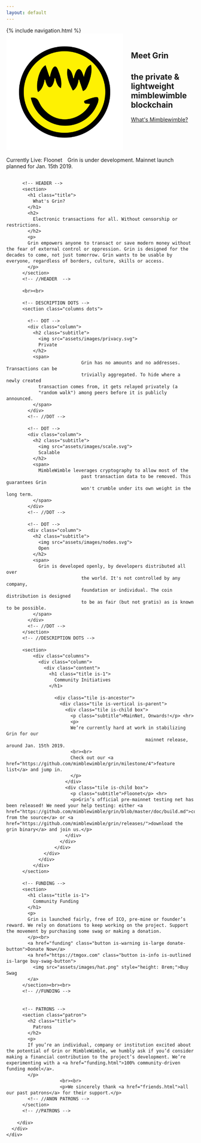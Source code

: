 ```yaml
---
layout: default
---
```


<section class="hero is-fullheight is-default is-bold">
  <div class="hero-head">
    {% include navigation.html %}
  </div>
  <div class="hero-body">
    <div class="container has-text-centered">
      <div class="columns is-vcentered">
        <div class="column is-5">
          <img src="assets/images/grin_mw_logo.svg" class="hero-logo" alt="Description">
        </div>
        <div class="column is-6 is-offset-1">
          <br><h1 class="title is-2" style="margin-bottom: 2rem;">
            Meet Grin
          </h1>
          <h2 class="subtitle is-3">
            the private & lightweight<br> mimblewimble blockchain 
          </h2>
          <br>
          <p class="has-text-centered" style="margin-top: -1rem;">
          <a href="https://github.com/mimblewimble/grin/blob/master/doc/intro.md" class="button is-medium is-warning is-outlined">
            What's Mimblewimble?
          </a>
          <a href="https://github.com/mimblewimble/grin" class="button is-medium is-warning is-outlined">
            <i class="fab fa-github"></i>
          </a>
          </p>
        </div>
      </div>
    </div>
  </div>

  <div class="hero-foot">
    <!-- CTA BOX -->
    <div class="box cta">
      <p class="has-text-centered">
      <span class="tag is-warning">
        Currently Live: Floonet
      </span> 
      <span href="#" style="margin-left: 10px;">
        Grin is under development. Mainnet launch planned for Jan. 15th 2019.
      </span>
      </p>
    </div>
    <!-- // CTA BOX -->
  </div>
</section>
<!-- //HERO -->

<!-- BODY -->
<section class="section">
  <div class="container">
    <div class="columns">
      <div class="column is-10 is-offset-1">
        <div class="content">

          <!-- HEADER -->
          <section>
            <h1 class="title">
              What's Grin?
            </h1>
            <h2>
              Electronic transactions for all. Without censorship or restrictions.
            </h2>
            <p>
            Grin empowers anyone to transact or save modern money without the fear of external control or oppression. Grin is designed for the decades to come, not just tomorrow. Grin wants to be usable by everyone, regardless of borders, culture, skills or access.
            </p>
          </section>
          <!-- //HEADER  -->

          <br><br>

          <!-- DESCRIPTION DOTS -->
          <section class="columns dots">

            <!-- DOT -->
            <div class="column">
              <h2 class="subtitle">
                <img src="assets/images/privacy.svg">
                Private
              </h2>
              <span>
								Grin has no amounts and no addresses. Transactions can be
								trivially aggregated. To hide where a newly created
                transaction comes from, it gets relayed privately (a
                "random walk") among peers before it is publicly announced.
              </span>
            </div>
            <!-- //DOT -->

            <!-- DOT -->
            <div class="column">
              <h2 class="subtitle">
                <img src="assets/images/scale.svg">
                Scalable
              </h2>
              <span>
                MimbleWimble leverages cryptography to allow most of the
								past transaction data to be removed. This guarantees Grin
								won't crumble under its own weight in the long term.
              </span>
            </div>
            <!-- //DOT -->

            <!-- DOT -->
            <div class="column">
              <h2 class="subtitle">
                <img src="assets/images/nodes.svg">
                Open
              </h2>
              <span>
                Grin is developed openly, by developers distributed all over
								the world. It's not controlled by any company,
								foundation or individual. The coin distribution is designed
								to be as fair (but not gratis) as is known to be possible.
              </span>
            </div>
            <!-- //DOT -->
          </section>
          <!-- //DESCRIPTION DOTS -->

          <section>
              <div class="columns">
                <div class="column">
                  <div class="content">
                    <h1 class="title is-1">
                      Community Initiatives
                    </h1>

                      <div class="tile is-ancestor">
                        <div class="tile is-vertical is-parent">
                          <div class="tile is-child box">
                            <p class="subtitle">MainNet, Onwards!</p> <hr>
                            <p>
                            We’re currently hard at work in stabilizing Grin for our
														mainnet release, around Jan. 15th 2019.
                            <br><br>
                            Check out our <a href="https://github.com/mimblewimble/grin/milestone/4">feature list</a> and jump in.
                            </p>
                          </div>
                          <div class="tile is-child box">
                            <p class="subtitle">Floonet</p> <hr>
                            <p>Grin’s official pre-mainnet testing net has been released! We need your help testing: either <a href="https://github.com/mimblewimble/grin/blob/master/doc/build.md">compile from the source</a> or <a href="https://github.com/mimblewimble/grin/releases/">download the grin binary</a> and join us.</p>
                          </div>
                        </div>
                      </div>
                  </div>
                </div>
              </div>
          </section>

          <!-- FUNDING -->
          <section>
            <h1 class="title is-1">
              Community Funding
            </h1>
            <p>
            Grin is launched fairly, free of ICO, pre-mine or founder’s reward. We rely on donations to keep working on the project. Support the movement by purchasing some swag or making a donation.
            </p><br>
            <a href="funding" class="button is-warning is-large donate-button">Donate Now</a>
            <a href="https://tmgox.com" class="button is-info is-outlined is-large buy-swag-button">
              <img src="assets/images/hat.png" style="height: 8rem;">Buy Swag
            </a>
          </section><br><br>
          <!-- //FUNDING -->


          <!-- PATRONS -->
          <section class="patron">
            <h2 class="title">
              Patrons
            </h2>
            <p>
            If you’re an individual, company or institution excited about the potential of Grin or MimbleWimble, we humbly ask if you’d consider making a financial contribution to the project’s development. We’re experimenting with a <a href="funding.html">100% community-driven funding model</a>.
            </p>
						<br><br>
						<p>We sincerely thank <a href="friends.html">all our past patrons</a> for their support.</p>
            <!-- //ANON PATRONS -->
          </section>
          <!-- //PATRONS -->

        </div>
      </div>
    </div>

  </div>
</section>
<!-- //BODY -->
